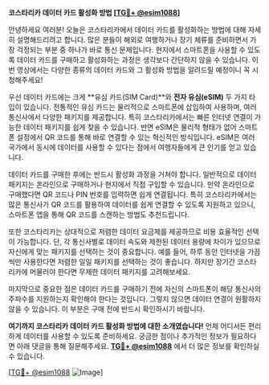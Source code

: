 **코스타리카 데이터 카드 활성화 방법 [[TG💪+ @esim1088](https://t.me/s/esim1088)]**

안녕하세요 여러분! 오늘은 코스타리카에서 데이터 카드를 활성화하는 방법에 대해 자세히 설명해드리려고 합니다. 많은 분들이 해외로 여행하거나 장기 체류를 준비하면서 가장 걱정되는 부분 중 하나가 바로 통신 문제입니다. 현지에서 스마트폰을 사용할 수 있도록 데이터 카드를 구매하고 활성화하는 과정은 생각보다 간단하지 않을 수 있습니다. 이번 영상에서는 다양한 종류의 데이터 카드와 그 활성화 방법을 알려드릴 예정이니 꼭 시청해주세요!

우선 데이터 카드에는 크게 **유심 카드(SIM Card)**와 **전자 유심(eSIM)** 두 가지 타입이 있습니다. 전통적인 유심 카드는 물리적으로 스마트폰에 삽입하여 사용하며, 여러 통신사에서 다양한 패키지를 제공합니다. 특히 코스타리카에서는 빠른 인터넷 연결이 가능한 데이터 패키지를 쉽게 찾을 수 있습니다. 반면 eSIM은 물리적 형태가 없어 스마트폰 설정에서 QR 코드를 통해 바로 연결할 수 있는 혁신적인 방식입니다. eSIM은 여러 국가에서 동시에 데이터를 사용할 수 있다는 점에서 여행자들에게 큰 인기를 얻고 있습니다.

데이터 카드를 구매한 후에는 반드시 활성화 과정을 거쳐야 합니다. 일반적으로 데이터 패키지는 온라인으로 구매하거나 현지에서 직접 구입할 수 있습니다. 만약 온라인으로 구매했다면 QR 코드나 PIN 번호를 입력하면 쉽게 연결됩니다. 특히 코스타리카에서는 많은 통신사가 QR 코드를 활용하여 데이터를 쉽게 연결할 수 있도록 지원하고 있으니, 스마트폰 앱을 통해 QR 코드를 스캔하는 방법도 추천드립니다.

또한 코스타리카는 상대적으로 저렴한 데이터 요금제를 제공하므로 비용 효율적인 선택이 가능합니다. 단, 각 통신사별로 데이터 속도와 제한된 데이터 용량에 차이가 있으므로 자신에게 맞는 패키지를 선택하는 것이 중요합니다. 예를 들어, 하루 동안 인터넷을 가끔씩만 사용한다면 저렴한 일일 패키지를 선택하는 것이 좋습니다. 하지만 장기간 코스타리카에 머물러야 한다면 무제한 데이터 패키지를 고려해보세요.

마지막으로 중요한 점은 데이터 카드를 구매하기 전에 자신의 스마트폰이 해당 통신사의 주파수를 지원하는지 확인해야 한다는 것입니다. 그렇지 않으면 데이터 연결이 원활하지 않을 수 있습니다. 이 부분은 구매 전에 반드시 확인하시기 바랍니다.

**여기까지 코스타리카 데이터 카드 활성화 방법에 대한 소개였습니다!** 언제 어디서든 편리하게 데이터를 사용할 수 있도록 준비하세요. 궁금한 점이나 추가적인 정보가 필요하다면 아래 댓글을 통해 질문해주세요. **[TG💪+ @esim1088](https://t.me/s/esim1088)** 에서 더 많은 정보를 확인하실 수 있습니다.

[[TG💪+ @esim1088](https://t.me/s/esim1088) ![Image](https://i.postimg.cc/Y0z9fWf4/image.png)]
